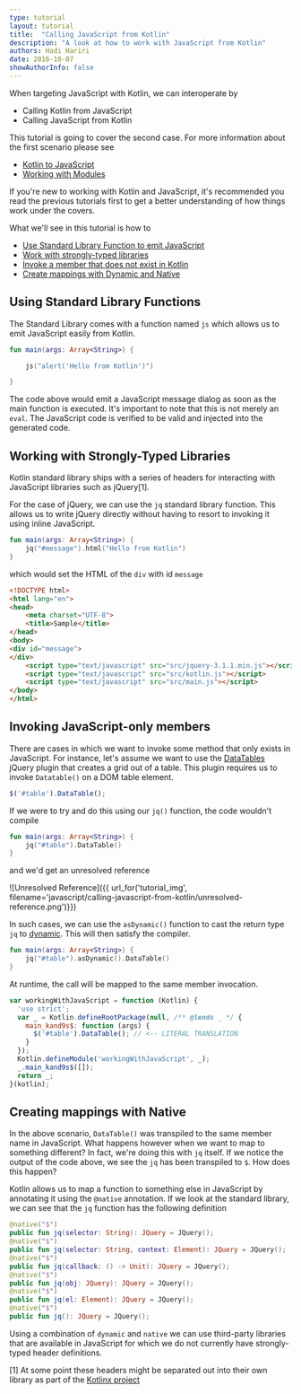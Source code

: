 ```yaml
---
type: tutorial
layout: tutorial
title:  "Calling JavaScript from Kotlin"
description: "A look at how to work with JavaScript from Kotlin"
authors: Hadi Hariri
date: 2016-10-07
showAuthorInfo: false
---
```


When targeting JavaScript with Kotlin, we can interoperate by

* Calling Kotlin from JavaScript
* Calling JavaScript from Kotlin

This tutorial is going to cover the second case. For more information about the first scenario please see

* [Kotlin to JavaScript](../kotlin-to-javascript/kotlin-to-javascript.html)
* [Working with Modules](../working-with-modules/working-with-modules.html)

If you're new to working with Kotlin and JavaScript, it's recommended you read the previous tutorials first to get a
better understanding of how things work under the covers.

What we'll see in this tutorial is how to

* [Use Standard Library Function to emit JavaScript](#using-standard-library-functions)
* [Work with strongly-typed libraries](#working-with-strongly-typed-libraries)
* [Invoke a member that does not exist in Kotlin](#invoking-javascript-only-members)
* [Create mappings with Dynamic and Native](#creating-mappings-with-native)

## Using Standard Library Functions

The Standard Library comes with a function named `js` which allows us to emit JavaScript easily from Kotlin.

```kotlin
fun main(args: Array<String>) {

    js("alert('Hello from Kotlin')")

}
```

The code above would emit a JavaScript message dialog as soon as the main function is executed. It's important to note that this is not merely an `eval`. The JavaScript
code is verified to be valid and injected into the generated code.

## Working with Strongly-Typed Libraries

Kotlin standard library ships with a series of headers for interacting with JavaScript libraries such as jQuery[1].

For the case of jQuery, we can use the `jq` standard library function. This allows us to write jQuery directly without having to resort to invoking it using
inline JavaScript.


```kotlin
fun main(args: Array<String>) {
    jq("#message").html("Hello from Kotlin")
}
```

which would set the HTML of the `div` with id `message`

```html
<!DOCTYPE html>
<html lang="en">
<head>
    <meta charset="UTF-8">
    <title>Sample</title>
</head>
<body>
<div id="message">
</div>
    <script type="text/javascript" src="src/jquery-3.1.1.min.js"></script>
    <script type="text/javascript" src="src/kotlin.js"></script>
    <script type="text/javascript" src="src/main.js"></script>
</body>
</html>
```

## Invoking JavaScript-only members

There are cases in which we want to invoke some method that only exists in JavaScript. For instance, let's assume we want to use the [DataTables](https://datatables.net/) jQuery plugin that creates a grid out of a table. This plugin requires
us to invoke `Datatable()` on a DOM table element.

```javascript
$('#table').DataTable();
```

If we were to try and do this using our `jq()` function, the code wouldn't compile

```kotlin
fun main(args: Array<String>) {
    jq("#table").DataTable()
}
```

and we'd get an unresolved reference

![Unresolved Reference]({{ url_for('tutorial_img', filename='javascript/calling-javascript-from-kotlin/unresolved-reference.png')}})

In such cases, we can use the `asDynamic()` function to cast the return type `jq` to [dynamic](https://kotlinlang.org/docs/reference/dynamic-type.html). This will then satisfy the compiler.

```kotlin
fun main(args: Array<String>) {
    jq("#table").asDynamic().DataTable()
}
```

At runtime, the call will be mapped to the same member invocation.


```javascript
var workingWithJavaScript = function (Kotlin) {
  'use strict';
  var _ = Kotlin.defineRootPackage(null, /** @lends _ */ {
    main_kand9s$: function (args) {
      $('#table').DataTable(); // <-- LITERAL TRANSLATION
    }
  });
  Kotlin.defineModule('workingWithJavaScript', _);
  _.main_kand9s$([]);
  return _;
}(kotlin);
```

## Creating mappings with Native

In the above scenario, `DataTable()` was transpiled to the same member name in JavaScript. What happens however when we want to map to something different? In fact, we're doing this with `jq` itself.
If we notice the output of the code above, we see the `jq` has been transpiled to `$`. How does this happen?

Kotlin allows us to map a function to something else in JavaScript by annotating it using the `@native` annotation. If we look at the standard library, we can see that the `jq` function has the following definition


```kotlin
@native("$")
public fun jq(selector: String): JQuery = JQuery();
@native("$")
public fun jq(selector: String, context: Element): JQuery = JQuery();
@native("$")
public fun jq(callback: () -> Unit): JQuery = JQuery();
@native("$")
public fun jq(obj: JQuery): JQuery = JQuery();
@native("$")
public fun jq(el: Element): JQuery = JQuery();
@native("$")
public fun jq(): JQuery = JQuery();
```

Using a combination of `dynamic` and `native` we can use third-party libraries that are available in JavaScript for which we do not currently have strongly-typed header definitions.




[1] At some point these headers might be separated out into their own library as part of the [Kotlinx project](https://github.com/kotlin/)

